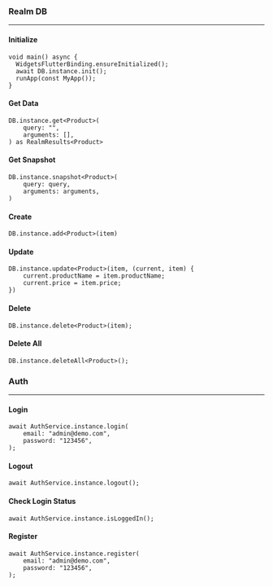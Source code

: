 ### Realm DB
---
#### Initialize
```
void main() async {
  WidgetsFlutterBinding.ensureInitialized();
  await DB.instance.init();
  runApp(const MyApp());
}
```
#### Get Data
```
DB.instance.get<Product>(
    query: "",
    arguments: [],
) as RealmResults<Product>
```

#### Get Snapshot
```
DB.instance.snapshot<Product>(
    query: query,
    arguments: arguments,
)
```

#### Create
```
DB.instance.add<Product>(item)
```

#### Update
```
DB.instance.update<Product>(item, (current, item) {
    current.productName = item.productName;
    current.price = item.price;
})
```

#### Delete
```
DB.instance.delete<Product>(item);
```

#### Delete All
```
DB.instance.deleteAll<Product>();
```

### Auth
---
#### Login
```
await AuthService.instance.login(
    email: "admin@demo.com",
    password: "123456",
);
```
#### Logout
```
await AuthService.instance.logout();
```

#### Check Login Status
```
await AuthService.instance.isLoggedIn();
```

#### Register
```
await AuthService.instance.register(
    email: "admin@demo.com",
    password: "123456",
);
```
